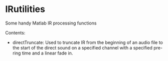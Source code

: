 # IRutilities
Some handy Matlab IR processing functions

Contents:
- directTruncate:
  Used to truncate IR from the beginning of an audio file to the start of the direct sound on a specified channel with a specified pre-ring time and a linear fade in.
